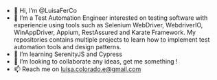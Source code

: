 - 👋 Hi, I’m @LuisaFerCo
- 👀 I’m a Test Automation Engineer interested on testing software with experiencie using tools such as Selenium WebDriver, WebdriverIO, WinAppDriver, Appium, RestAssured and Karate Framework. My repositories contains multiple projects to learn how to implement test automation tools and design patterns.
- 🌱 I’m learning SerenityJS and Cypress
- 💞️ I’m looking to collaborate any ideas, get me something !
- 📫 Reach me on luisa.colorado.e@gmail.com 



